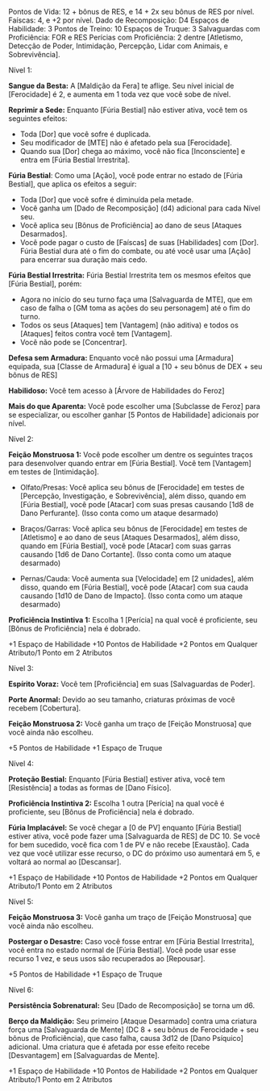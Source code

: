Pontos de Vida: 12 + bônus de RES, e 14 + 2x seu bônus de RES por nível. 
Faíscas: 4, e +2 por nível. 
Dado de Recomposição: D4
Espaços de Habilidade: 3
Pontos de Treino: 10
Espaços de Truque: 3
Salvaguardas com Proficiência: FOR e RES
Perícias com Proficiência: 2 dentre [Atletismo, Detecção de Poder, Intimidação, Percepção, Lidar com Animais, e Sobrevivência].

Nível 1: 

**Sangue da Besta:** A [Maldição da Fera] te aflige. Seu nível inicial de [Ferocidade] é 2, e aumenta em 1 toda vez que você sobe de nível.

**Reprimir a Sede:** Enquanto [Fúria Bestial] não estiver ativa, você tem os seguintes efeitos:
- Toda [Dor] que você sofre é duplicada.
- Seu modificador de [MTE] não é afetado pela sua [Ferocidade].
- Quando sua [Dor] chega ao máximo, você não fica [Inconsciente] e entra em [Fúria Bestial Irrestrita].

**Fúria Bestial**: Como uma [Ação], você pode entrar no estado de [Fúria Bestial], que aplica os efeitos a seguir:
- Toda [Dor] que você sofre é diminuída pela metade.
- Você ganha um [Dado de Recomposição] (d4) adicional para cada Nível seu.
- Você aplica seu [Bônus de Proficiência] ao dano de seus [Ataques Desarmados].
- Você pode pagar o custo de [Faíscas] de suas [Habilidades] com [Dor].
Fúria Bestial dura até o fim do combate, ou até você usar uma [Ação] para encerrar sua duração mais cedo.

**Fúria Bestial Irrestrita:** Fúria Bestial Irrestrita tem os mesmos efeitos que [Fúria Bestial], porém:
- Agora no início do seu turno faça uma [Salvaguarda de MTE], que em caso de falha o [GM toma as ações do seu personagem] até o fim do turno.
- Todos os seus [Ataques] tem [Vantagem] (não aditiva) e todos os [Ataques] feitos contra você tem [Vantagem].
- Você não pode se [Concentrar].

**Defesa sem Armadura:** Enquanto você não possui uma [Armadura] equipada, sua [Classe de Armadura] é igual a [10 + seu bônus de DEX + seu bônus de RES]

**Habilidoso:** Você tem acesso à [Árvore de Habilidades do Feroz]

**Mais do que Aparenta:** Você pode escolher uma [Subclasse de Feroz] para se especializar, ou escolher ganhar [5 Pontos de Habilidade] adicionais por nível.

Nível 2:

**Feição Monstruosa 1:** Você pode escolher um dentre os seguintes traços para desenvolver quando entrar em [Fúria Bestial]. Você tem [Vantagem] em testes de [Intimidação].
- Olfato/Presas: Você aplica seu bônus de [Ferocidade] em testes de [Percepção, Investigação, e Sobrevivência], além disso, quando em [Fúria Bestial], você pode [Atacar] com suas presas causando [1d8 de Dano Perfurante]. (Isso conta como um ataque desarmado)
  
- Braços/Garras: Você aplica seu bônus de [Ferocidade] em testes de [Atletismo] e ao dano de seus [Ataques Desarmados], além disso, quando em [Fúria Bestial], você pode [Atacar] com suas garras causando [1d6 de Dano Cortante]. (Isso conta como um ataque desarmado)
  
- Pernas/Cauda: Você aumenta sua [Velocidade] em [2 unidades], além disso, quando em [Fúria Bestial], você pode [Atacar] com sua cauda causando [1d10 de Dano de Impacto]. (Isso conta como um ataque desarmado)

**Proficiência Instintiva 1:** Escolha 1 [Perícia] na qual você é proficiente, seu [Bônus de Proficiência] nela é dobrado.

+1 Espaço de Habilidade
+10 Pontos de Habilidade
+2 Pontos em Qualquer Atributo/1 Ponto em 2 Atributos

Nível 3:

**Espírito Voraz:** Você tem [Proficiência] em suas [Salvaguardas de Poder].

**Porte Anormal:** Devido ao seu tamanho, criaturas próximas de você recebem [Cobertura].

**Feição Monstruosa 2:** Você ganha um traço de [Feição Monstruosa] que você ainda não escolheu.

+5 Pontos de Habilidade
+1 Espaço de Truque

Nível 4:

**Proteção Bestial:** Enquanto [Fúria Bestial] estiver ativa, você tem [Resistência] a todas as formas de [Dano Físico].

**Proficiência Instintiva 2:** Escolha 1 outra [Perícia] na qual você é proficiente, seu [Bônus de Proficiência] nela é dobrado.

**Fúria Implacável:** Se você chegar a [0 de PV] enquanto [Fúria Bestial] estiver ativa, você pode fazer uma [Salvaguarda de RES] de DC 10. Se você for bem sucedido, você fica com 1 de PV e não recebe [Exaustão]. Cada vez que você utilizar esse recurso, o DC do próximo uso aumentará em 5, e voltará ao normal ao [Descansar].

+1 Espaço de Habilidade
+10 Pontos de Habilidade
+2 Pontos em Qualquer Atributo/1 Ponto em 2 Atributos

Nível 5:

 **Feição Monstruosa 3:** Você ganha um traço de [Feição Monstruosa] que você ainda não escolheu.

**Postergar o Desastre:** Caso você fosse entrar em [Fúria Bestial Irrestrita], você entra no estado normal de [Fúria Bestial]. Você pode usar esse recurso 1 vez, e seus usos são recuperados ao [Repousar].

+5 Pontos de Habilidade
+1 Espaço de Truque

Nível 6:

**Persistência Sobrenatural:** Seu [Dado de Recomposição] se torna um d6.

**Berço da Maldição:** Seu primeiro [Ataque Desarmado] contra uma criatura força uma [Salvaguarda de Mente] (DC 8 + seu bônus de Ferocidade + seu bônus de Proficiência), que caso falha, causa 3d12 de [Dano Psíquico] adicional. Uma criatura que é afetada por esse efeito recebe [Desvantagem] em [Salvaguardas de Mente].

+1 Espaço de Habilidade
+10 Pontos de Habilidade
+2 Pontos em Qualquer Atributo/1 Ponto em 2 Atributos